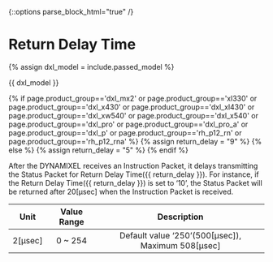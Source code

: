 
{::options parse_block_html="true" /}

# Return Delay Time

{% assign dxl_model = include.passed_model %}

{{ dxl_model }}

{% if page.product_group=='dxl_mx2' or page.product_group=='xl330' or page.product_group=='dxl_x430' or page.product_group=='dxl_xl430' or page.product_group=='dxl_xw540' or page.product_group=='dxl_x540' or page.product_group=='dxl_pro' or page.product_group=='dxl_pro_a' or page.product_group=='dxl_p' or page.product_group=='rh_p12_rn' or page.product_group=='rh_p12_rna' %}
{% assign return_delay = "9" %}
{% else %}
{% assign return_delay = "5" %}
{% endif %}

After the DYNAMIXEL receives an Instruction Packet, it delays transmitting the Status Packet for Return Delay Time({{ return_delay }}).
For instance, if the Return Delay Time({{ return_delay }}) is set to ‘10’, the Status Packet will be returned after 20[μsec] when the Instruction Packet is received.

|Unit| Value Range    | Description     |
| :------------: | :------------: | :------------: |
| 2[μsec] | 0 ~ 254 | Default value ‘250’(500[μsec]), Maximum 508[μsec] |
